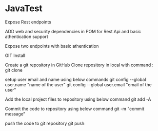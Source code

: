 # JavaTest
Expose Rest endpoints

ADD web and security dependencies in POM for Rest Api and basic athentication support

Expose two endpoints with basic athentication


GIT Install

Create a git repository in GitHub
Clone repository in local with command : git clone <Repositoy url>

setup user email and name using below commands
 git config --global user.name "name of the user"
 git config --global user.email "email of the user"
 
Add the local project files to repository using below command
git add -A

Commit the code to repository using below command
git -m "commit message"

push the code to git repository
git push
